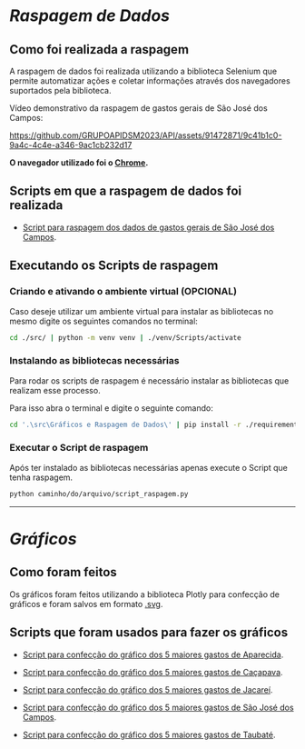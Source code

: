 # ***Raspagem de Dados***

## **Como foi realizada a raspagem**

A raspagem de dados foi realizada utilizando a biblioteca Selenium que permite automatizar ações e coletar informações através dos navegadores suportados pela biblioteca.

Vídeo demonstrativo da raspagem de gastos gerais de São José dos Campos:

https://github.com/GRUPOAPIDSM2023/API/assets/91472871/9c41b1c0-9a4c-4c4e-a346-9ac1cb232d17

**O navegador utilizado foi o [Chrome](https://www.google.com/intl/pt-BR/chrome/).**

## **Scripts em que a raspagem de dados foi realizada**

- [Script para raspagem dos dados de gastos gerais de São José dos Campos](https://github.com/GRUPOAPIDSM2023/API/blob/main/src/Gr%C3%A1ficos%20e%20Raspagem%20de%20Dados/Gastos/SJC/raspagemgastos.py).

## **Executando os Scripts de raspagem**

### **Criando e ativando o ambiente virtual (OPCIONAL)**

Caso deseje utilizar um ambiente virtual para instalar as bibliotecas no mesmo digite os seguintes comandos no terminal:

```bash
cd ./src/ | python -m venv venv | ./venv/Scripts/activate
```

### **Instalando as bibliotecas necessárias**

Para rodar os scripts de raspagem é necessário instalar as bibliotecas que realizam esse processo.

Para isso abra o terminal e digite o seguinte comando:

```bash
cd '.\src\Gráficos e Raspagem de Dados\' | pip install -r ./requirements.txt
```

### **Executar o Script de raspagem**

Após ter instalado as bibliotecas necessárias apenas execute o Script que tenha raspagem.

```bash
python caminho/do/arquivo/script_raspagem.py
```

---

# ***Gráficos***

## **Como foram feitos**

Os gráficos foram feitos utilizando a biblioteca Plotly para confecção de gráficos e foram salvos em formato [.svg](https://www.adobe.com/br/creativecloud/file-types/image/vector/svg-file.html#:~:text=SVG%3A%20perguntas%20frequentes-,O%20que%20%C3%A9%20um%20arquivo%20SVG%3F,e%20linhas%20em%20uma%20grade.).

## **Scripts que foram usados para fazer os gráficos**

- [Script para confecção do gráfico dos 5 maiores gastos de Aparecida](https://github.com/GRUPOAPIDSM2023/API/blob/main/src/Gr%C3%A1ficos%20e%20Raspagem%20de%20Dados/Gastos/Aparecida/graficogastos.py).

- [Script para confecção do gráfico dos 5 maiores gastos de Caçapava](https://github.com/GRUPOAPIDSM2023/API/blob/main/src/Gr%C3%A1ficos%20e%20Raspagem%20de%20Dados/Gastos/Ca%C3%A7apava/graficogastos.py).

- [Script para confecção do gráfico dos 5 maiores gastos de Jacareí](https://github.com/GRUPOAPIDSM2023/API/blob/main/src/Gr%C3%A1ficos%20e%20Raspagem%20de%20Dados/Gastos/Jacare%C3%AD/graficogastos.py).

- [Script para confecção do gráfico dos 5 maiores gastos de São José dos Campos](https://github.com/GRUPOAPIDSM2023/API/blob/main/src/Gr%C3%A1ficos%20e%20Raspagem%20de%20Dados/Gastos/SJC/graficogastos.py).

- [Script para confecção do gráfico dos 5 maiores gastos de Taubaté](https://github.com/GRUPOAPIDSM2023/API/blob/main/src/Gr%C3%A1ficos%20e%20Raspagem%20de%20Dados/Gastos/Taubat%C3%A9/graficogastos.py).
